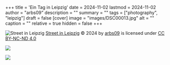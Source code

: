 +++
title = 'Ein Tag in Leipzig'
date = 2024-11-02
lastmod = 2024-11-02
author = "arbs09"
description = ""
summary = ""
tags = ["photography", "leipzig"]
draft = false
[cover]
image = "images/DSC00013.jpg"
alt = ""
caption = ""
relative = true
hidden = false
+++

![Street in Leipzig](/photography/02.11.2024/images/street-leipzig.jpg)
[Street in Leipzig](/photography/02.11.2024/images/street-leipzig.jpg) © 2024 by [arbs09](https://arbs09.de/) is licensed under [CC BY-NC-ND 4.0](https://creativecommons.org/licenses/by-nc-nd/4.0/)

![](/photography/02.11.2024/images/DSC00022.jpg)

![](/photography/02.11.2024/images/DSC00013.jpg)